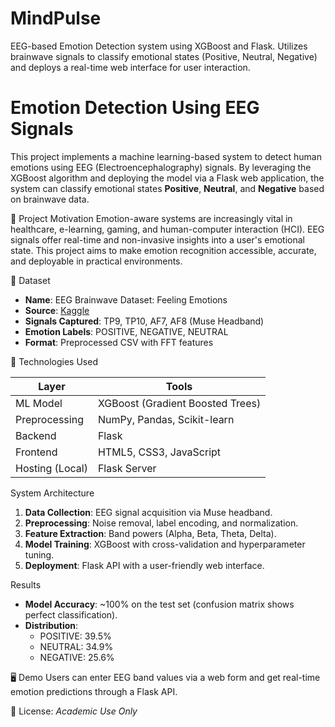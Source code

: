# MindPulse
EEG-based Emotion Detection system using XGBoost and Flask. Utilizes brainwave signals to classify emotional states (Positive, Neutral, Negative) and deploys a real-time web interface for user interaction.
# Emotion Detection Using EEG Signals 

This project implements a machine learning-based system to detect human emotions using EEG (Electroencephalography) signals. By leveraging the XGBoost algorithm and deploying the model via a Flask web application, the system can classify emotional states **Positive**, **Neutral**, and **Negative** based on brainwave data.

🚀 Project Motivation
Emotion-aware systems are increasingly vital in healthcare, e-learning, gaming, and human-computer interaction (HCI). EEG signals offer real-time and non-invasive insights into a user's emotional state. This project aims to make emotion recognition accessible, accurate, and deployable in practical environments.

🧠 Dataset
- **Name**: EEG Brainwave Dataset: Feeling Emotions
- **Source**: [Kaggle]((https://www.kaggle.com/datasets/birdy654/eeg-brainwave-dataset-feeling-emotions))
- **Signals Captured**: TP9, TP10, AF7, AF8 (Muse Headband)
- **Emotion Labels**: POSITIVE, NEGATIVE, NEUTRAL
- **Format**: Preprocessed CSV with FFT features

🔧 Technologies Used

| Layer | Tools |
|-------|-------|
| ML Model | XGBoost (Gradient Boosted Trees) |
| Preprocessing | NumPy, Pandas, Scikit-learn |
| Backend | Flask |
| Frontend | HTML5, CSS3, JavaScript |
| Hosting (Local) | Flask Server |

 System Architecture

1. **Data Collection**: EEG signal acquisition via Muse headband.
2. **Preprocessing**: Noise removal, label encoding, and normalization.
3. **Feature Extraction**: Band powers (Alpha, Beta, Theta, Delta).
4. **Model Training**: XGBoost with cross-validation and hyperparameter tuning.
5. **Deployment**: Flask API with a user-friendly web interface.

  Results

- **Model Accuracy**: ~100% on the test set (confusion matrix shows perfect classification).
- **Distribution**:
  - POSITIVE: 39.5%
  - NEUTRAL: 34.9%
  - NEGATIVE: 25.6%

🖥 Demo
Users can enter EEG band values via a web form and get real-time emotion predictions through a Flask API.








📄 License: *Academic Use Only*

